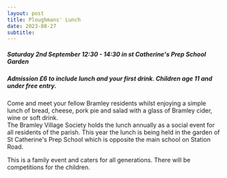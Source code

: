 ```yaml
---
layout: post
title: Ploughmans' Lunch 
date: 2023-08-27
subtitle: 
---
```


##### Saturday 2nd September 12:30 - 14:30 in st Catherine's Prep School Garden
##### Admission £6 to include lunch and your first drink.  Children age 11 and under free entry. 

Come and meet your fellow Bramley residents whilst enjoying a simple lunch of bread, cheese, pork pie and salad with a glass of Bramley cider, wine or soft drink.<br>
The Bramley Village Society holds the lunch annually as a social event for all residents of the parish. This year the lunch is being held in the garden of St Catherine's Prep School which is opposite the main school on Station Road.

This is a family event and caters for all generations. There will be competitions for the children.<br>



